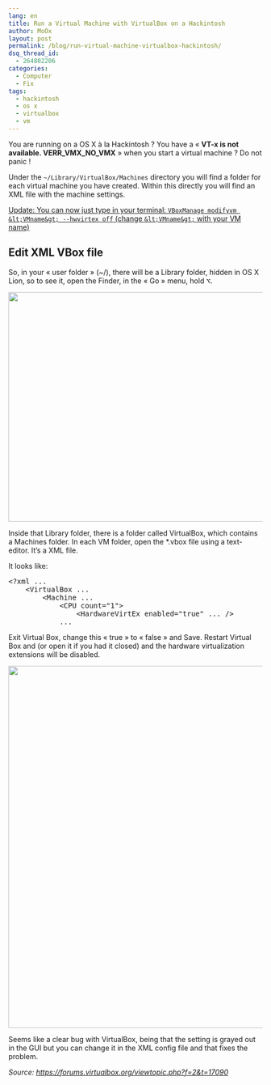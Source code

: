 ```yaml
---
lang: en
title: Run a Virtual Machine with VirtualBox on a Hackintosh
author: MoOx
layout: post
permalink: /blog/run-virtual-machine-virtualbox-hackintosh/
dsq_thread_id:
  - 264802206
categories:
  - Computer
  - Fix
tags:
  - hackintosh
  - os x
  - virtualbox
  - vm
---
```

You are running on a OS X à la Hackintosh ? You have a « **VT-x is not available. VERR\_VMX\_NO_VMX** » when you start a virtual machine ? Do not panic !

Under the `~/Library/VirtualBox/Machines` directory you will find a folder for each virtual machine you have created. Within this directly you will find an XML file with the machine settings.  


<ins datetime="2012-02-22T16:58:23+00:00">Update: You can now just type in your terminal: `VBoxManage modifyvm &lt;VMname&gt; --hwvirtex off` (change `&lt;VMname&gt;` with your VM name)</ins>

## Edit XML VBox file

So, in your « user folder » (~/), there will be a Library folder, hidden in OS X Lion, so to see it, open the Finder, in the « Go » menu, hold <kbd>⌥</kbd>.

<p style="text-align: center;">
  <a href="{{site.baseurl}}/medias/2011/10/Open-Library-folder-wtih-Finder.png"><img class="size-full wp-image-99 aligncenter" title="Open Library folder with Finder" src="{{site.baseurl}}/medias/2011/10/Open-Library-folder-wtih-Finder.png" alt="" width="693" height="454" /></a>
</p>

Inside that Library folder, there is a folder called VirtualBox, which contains a Machines folder. In each VM folder, open the *.vbox file using a text-editor. It’s a XML file.

It looks like:

<pre class="code blocks">&lt;?xml ...
    &lt;VirtualBox ...
        &lt;Machine ...
            &lt;CPU count="1"&gt;
                &lt;HardwareVirtEx enabled="true" ... /&gt;
            ...</pre>

Exit Virtual Box, change this « true » to « false » and Save. Restart Virtual Box and (or open it if you had it closed) and the hardware virtualization extensions will be disabled.

<p style="text-align: center;">
  <a href="{{site.baseurl}}/medias/2011/10/Edit-Virtualbox-xml-file.png"><img class="size-full wp-image-100 aligncenter" title="Edit Virtualbox xml file" src="{{site.baseurl}}/medias/2011/10/Edit-Virtualbox-xml-file.png" alt="" width="770" height="716" /></a>
</p>

Seems like a clear bug with VirtualBox, being that the setting is grayed out in the GUI but you can change it in the XML config file and that fixes the problem.

*Source: <https://forums.virtualbox.org/viewtopic.php?f=2&t=17090>*

